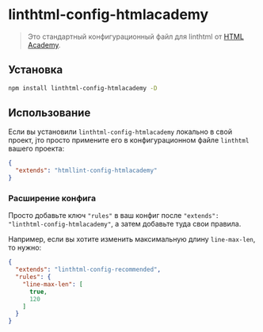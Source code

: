 # linthtml-config-htmlacademy
> Это стандартный конфигурационный файл для linthtml от [HTML Academy](https://htmlacademy.ru/).

## Установка

```bash
npm install linthtml-config-htmlacademy -D
```

## Использование

Если вы установили `linthtml-config-htmlacademy` локально в свой проект, jто просто примените его в конфигурационном файле `linthtml` вашего проекта:

```json
{
  "extends": "htmllint-config-htmlacademy"
}
```

### Расширение конфига

Просто добавьте ключ `"rules"` в ваш конфиг после `"extends": "linthtml-config-htmlacademy"`, а затем добавьте туда свои правила.

Например, если вы хотите изменить максимальную длину `line-max-len`, то нужно:

```json
{
  "extends": "linthtml-config-recommended",
  "rules": {
    "line-max-len": [
      true,
      120
    ]
  }
}
```
